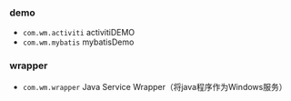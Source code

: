 ### demo
* `com.wm.activiti`	activitiDEMO
* `com.wm.mybatis`		mybatisDemo

### wrapper
* `com.wm.wrapper`			 Java Service Wrapper（将java程序作为Windows服务）



